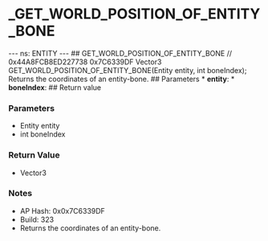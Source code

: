 # _GET_WORLD_POSITION_OF_ENTITY_BONE

--- ns: ENTITY --- ## GET_WORLD_POSITION_OF_ENTITY_BONE  // 0x44A8FCB8ED227738 0x7C6339DF Vector3 GET_WORLD_POSITION_OF_ENTITY_BONE(Entity entity, int boneIndex);  Returns the coordinates of an entity-bone.  ## Parameters * **entity**: * **boneIndex**:  ## Return value

### Parameters
* Entity entity
* int boneIndex

### Return Value
* Vector3

### Notes
* AP Hash: 0x0x7C6339DF
* Build: 323
* Returns the coordinates of an entity-bone.

